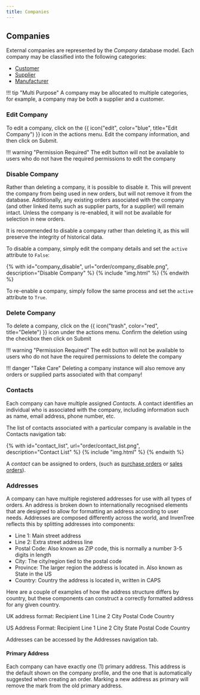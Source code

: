 ```yaml
---
title: Companies
---
```



## Companies

External companies are represented by the *Company* database model. Each company may be classified into the following categories:

- [Customer](../sales/customer.md)
- [Supplier](../purchasing/supplier.md)
- [Manufacturer](../purchasing/manufacturer.md)

!!! tip "Multi Purpose"
    A company may be allocated to multiple categories, for example, a company may be both a supplier and a customer.

### Edit Company

To edit a company, click on the {{ icon("edit", color="blue", title="Edit Company") }} icon in the actions menu. Edit the company information, and then click on <span class='badge inventree confirm'>Submit</span>.

!!! warning "Permission Required"
    The edit button will not be available to users who do not have the required permissions to edit the company

### Disable Company

Rather than deleting a company, it is possible to disable it. This will prevent the company from being used in new orders, but will not remove it from the database. Additionally, any existing orders associated with the company (and other linked items such as supplier parts, for a supplier) will remain intact. Unless the company is re-enabled, it will not be available for selection in new orders.

It is recommended to disable a company rather than deleting it, as this will preserve the integrity of historical data.

To disable a company, simply edit the company details and set the `active` attribute to `False`:

{% with id="company_disable", url="order/company_disable.png", description="Disable Company" %}
{% include "img.html" %}
{% endwith %}

To re-enable a company, simply follow the same process and set the `active` attribute to `True`.

### Delete Company

To delete a company, click on the {{ icon("trash", color="red", title="Delete") }} icon under the actions menu. Confirm the deletion using the checkbox then click on <span class="badge inventree confirm">Submit</span>

!!! warning "Permission Required"
    The edit button will not be available to users who do not have the required permissions to delete the company

!!! danger "Take Care"
    Deleting a company instance will also remove any orders or supplied parts associated with that company!

### Contacts

Each company can have multiple assigned *Contacts*. A contact identifies an individual who is associated with the company, including information such as name, email address, phone number, etc.

The list of contacts associated with a particular company is available in the <span class='badge inventree nav main'><span class='fas fa-users'></span> Contacts</span> navigation tab:

{% with id="contact_list", url="order/contact_list.png", description="Contact List" %}
{% include "img.html" %}
{% endwith %}


A *contact* can be assigned to orders, (such as [purchase orders](../purchasing/purchase_order.md) or [sales orders](../sales/sales_order.md)).

### Addresses

A company can have multiple registered addresses for use with all types of orders.
An address is broken down to internationally recognised elements that are designed to allow for formatting an address according to user needs.
Addresses are composed differently across the world, and InvenTree reflects this by splitting addresses into components:
- Line 1: Main street address
- Line 2: Extra street address line
- Postal Code: Also known as ZIP code, this is normally a number 3-5 digits in length
- City: The city/region tied to the postal code
- Province: The larger region the address is located in. Also known as State in the US
- Country: Country the address is located in, written in CAPS

Here are a couple of examples of how the address structure differs by country, but these components can construct a correctly formatted address for any given country.

UK address format:
Recipient
Line 1
Line 2
City
Postal Code
Country

US Address Format:
Recipient
Line 1
Line 2
City State Postal Code
Country


Addresses can be accessed by the <span class='badge inventree nav main'><span class='fas fa-map-marked'></span> Addresses</span> navigation tab.

#### Primary Address

Each company can have exactly one (1) primary address.
This address is the default shown on the company profile, and the one that is automatically suggested when creating an order.
Marking a new address as primary will remove the mark from the old primary address.

